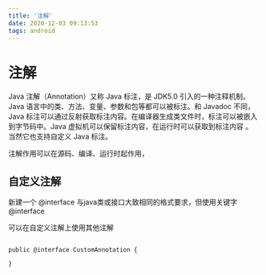 ```yaml
---
title: '注解'
date: 2020-12-03 09:13:53
tags: android
---
```


# 注解

Java 注解（Annotation）又称 Java 标注，是 JDK5.0 引入的一种注释机制。
Java 语言中的类、方法、变量、参数和包等都可以被标注。和 Javadoc 不同，Java 标注可以通过反射获取标注内容。在编译器生成类文件时，标注可以被嵌入到字节码中。Java 虚拟机可以保留标注内容，在运行时可以获取到标注内容 。 当然它也支持自定义 Java 标注。


注解作用可以在源码、编译、运行时起作用，

## 自定义注解

新建一个 @interface 
与java类或接口大致相同的格式要求，但使用关键字 @interface

可以在自定义注解上使用其他注解

```

public @interface CustomAnnotation {

}

```

